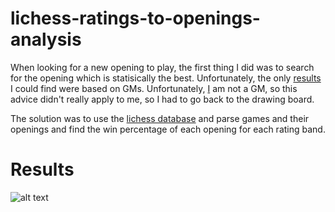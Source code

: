 # lichess-ratings-to-openings-analysis

When looking for a new opening to play, the first thing I did was to search for the opening which is statisically the best. Unfortunately, the only
[results](https://thechessworld.com/articles/openings/chess-statistics-top-10-best-openings-for-white-and-black/) I could 
find were based on GMs. Unfortunately, [I](https://lichess.org/@/jhadden04) am not a GM, so this advice didn't really apply to me, so I had to go back to the drawing board.

The solution was to use the [lichess database](https://database.lichess.org/) and parse games and their openings and find the win percentage
of each opening for each rating band.

# Results

![alt text](https://github.com/jhadden04/lichess-ratings-to-openings-analysis/blob/main/images/1500-best-openings?raw=true)

















































































































